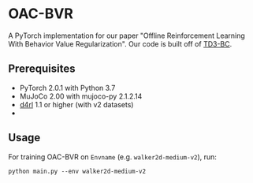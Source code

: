 # OAC-BVR

A PyTorch implementation for our paper "Offline Reinforcement Learning With Behavior Value Regularization". Our code is built off of [TD3-BC](https://github.com/sfujim/TD3_BC).

## Prerequisites

- PyTorch 2.0.1 with Python 3.7 
- MuJoCo 2.00 with mujoco-py 2.1.2.14
- [d4rl](https://github.com/rail-berkeley/d4rl) 1.1 or higher (with v2 datasets)
-
## Usage

For training OAC-BVR on `Envname` (e.g. `walker2d-medium-v2`), run:

```
python main.py --env walker2d-medium-v2
```


